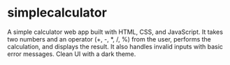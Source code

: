 # simplecalculator
A simple calculator web app built with HTML, CSS, and JavaScript. It takes two numbers and an operator (+, -, *, /, %) from the user, performs the calculation, and displays the result. It also handles invalid inputs with basic error messages. Clean UI with a dark theme.
